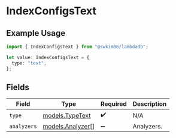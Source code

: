 # IndexConfigsText

## Example Usage

```typescript
import { IndexConfigsText } from "@swkim86/lambdadb";

let value: IndexConfigsText = {
  type: "text",
};
```

## Fields

| Field                                      | Type                                       | Required                                   | Description                                |
| ------------------------------------------ | ------------------------------------------ | ------------------------------------------ | ------------------------------------------ |
| `type`                                     | [models.TypeText](../models/typetext.md)   | :heavy_check_mark:                         | N/A                                        |
| `analyzers`                                | [models.Analyzer](../models/analyzer.md)[] | :heavy_minus_sign:                         | Analyzers.                                 |